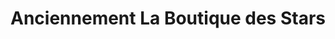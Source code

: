 ---
title: "Anciennement La Boutique des Stars"
url: /mont-de-marsan/anciennement-la-boutique-des-stars/
shop: vacant
---